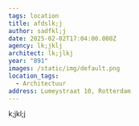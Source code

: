 ```yaml
---
tags: location
title: afdslk;j
author: sadfkl;j
date: 2025-02-02T17:04:00.000Z
agency: lk;jklj
architect: lk;jlkj
year: "891"
images: /static/img/default.png
location_tags:
  - Architectuur
address: Lumeystraat 10, Rotterdam
---
```

k;jkl;j
